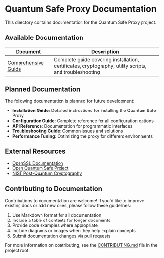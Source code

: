 # Quantum Safe Proxy Documentation

This directory contains documentation for the Quantum Safe Proxy project.

## Available Documentation

| Document | Description |
|----------|-------------|
| [Comprehensive Guide](guide.md) | Complete guide covering installation, certificates, cryptography, utility scripts, and troubleshooting |

## Planned Documentation

The following documentation is planned for future development:

- **Installation Guide**: Detailed instructions for installing the Quantum Safe Proxy
- **Configuration Guide**: Complete reference for all configuration options
- **API Reference**: Documentation for programmatic interfaces
- **Troubleshooting Guide**: Common issues and solutions
- **Performance Tuning**: Optimizing the proxy for different environments

## External Resources

- [OpenSSL Documentation](https://www.openssl.org/docs/)
- [Open Quantum Safe Project](https://openquantumsafe.org/)
- [NIST Post-Quantum Cryptography](https://csrc.nist.gov/projects/post-quantum-cryptography)

## Contributing to Documentation

Contributions to documentation are welcome! If you'd like to improve existing docs or add new ones, please follow these guidelines:

1. Use Markdown format for all documentation
2. Include a table of contents for longer documents
3. Provide code examples where appropriate
4. Include diagrams or images when they help explain concepts
5. Submit documentation changes via pull requests

For more information on contributing, see the [CONTRIBUTING.md](../CONTRIBUTING.md) file in the project root.
